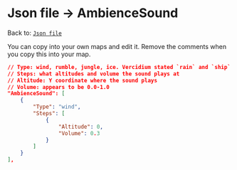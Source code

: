 # Json file → AmbienceSound
Back to: [`Json file`](/docs/json.md)

You can copy into your own maps and edit it. Remove the comments when you copy this into your map.

```json
// Type: wind, rumble, jungle, ice. Vercidium stated `rain` and `ship` exist but it appears they don't
// Steps: what altitudes and volume the sound plays at
// Altitude: Y coordinate where the sound plays
// Volume: appears to be 0.0-1.0
"AmbienceSound": [
    {
        "Type": "wind",
        "Steps": [
            {
                "Altitude": 0,
                "Volume": 0.3
            }
        ]
    }
],
```